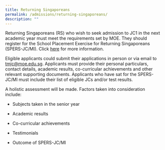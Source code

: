 ```yaml
---
title: Returning Singaporeans
permalink: /admissions/returning-singaporeans/
description: ""
---
```

Returning Singaporeans (RS) who wish to seek admission to JC1 in the next academic year must meet the requirements set by MOE. They should register for the School Placement Exercise for Returning Singaporeans (SPERS-JC/MI). Click [here](http://www.pai.sg/index.php?option=com_content&view=article&id=79&Itemid=107) for more information.

  

Eligible applicants could submit their applications in person or via email to tmjc@moe.edu.sg. Applicants must provide their personal particulars, contact details, academic results, co-curricular achievements and other relevant supporting documents. Applicants who have sat for the SPERS-JC/MI must include their list of eligible JCs and/or test results.

  

A holistic assessment will be made. Factors taken into consideration include:

*   Subjects taken in the senior year  
    
*   Academic results  
    
*   Co-curricular achievements  
    
*   Testimonials  
    
*   Outcome of SPERS-JC/MI